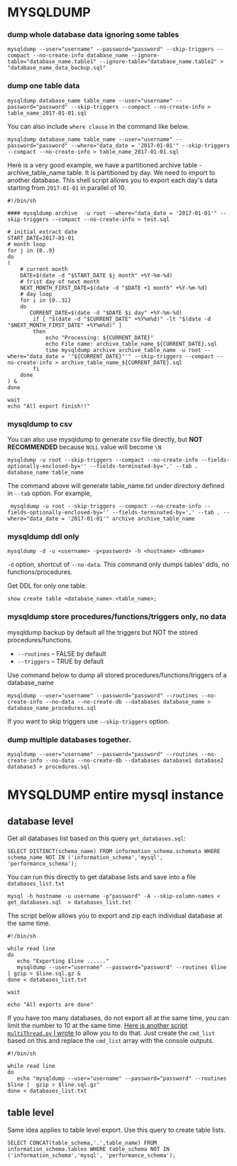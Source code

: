 # MYSQLDUMP

### dump whole database data ignoring some tables 
```
mysqldump --user="username" --password="password" --skip-triggers --compact --no-create-info database_name --ignore-table="database_name.table1" --ignore-table="database_name.table2" > "database_name_data_backup.sql"
```

### dump one table data
```
mysqldump database_name table_name --user="username" --password="password" --skip-triggers --compact --no-create-info > table_name_2017-01-01.sql
```

You can also include `where clause` in the command like below. 

```
mysqldump database_name table_name --user="username" --password="password" --where="data_date = '2017-01-01'" --skip-triggers --compact --no-create-info > table_name_2017-01-01.sql
```

Here is a very good example, we have a partitioned archive table - archive_table_name table. It is partitioned by day. We need to import to another database. This shell script allows you to export each day's data starting from `2017-01-01` in parallel of 10. 

```
#!/bin/sh

#### mysqldump archive  -u root --where="data_date = '2017-01-01'" --skip-triggers --compact --no-create-info > test.sql

# initial extract date
START_DATE=2017-01-01
# month loop
for j in {0..9}
do
(
    # current month
    DATE=$(date -d "$START_DATE $j month" +%Y-%m-%d)
    # frist day of next month
    NEXT_MONTH_FIRST_DATE=$(date -d "$DATE +1 month" +%Y-%m-%d)
    # day loop
    for i in {0..31}
    do
       CURRENT_DATE=$(date -d "$DATE $i day" +%Y-%m-%d)
        if [ "$(date -d "$CURRENT_DATE" +%Y%m%d)" -lt "$(date -d "$NEXT_MONTH_FIRST_DATE" +%Y%m%d)" ]
        then
            echo "Processing: ${CURRENT_DATE}"
            echo File name: archive_table_name_${CURRENT_DATE}.sql
            time mysqldump archive archive_table_name -u root --where="data_date = '"${CURRENT_DATE}"'" --skip-triggers --compact --no-create-info > archive_table_name_${CURRENT_DATE}.sql
        fi
    done
) &
done

wait
echo "All export finish!!"
```

### mysqldump to csv

You can also use mysqldump to generate csv file directly, but  **NOT RECOMMENDED** because `NULL` value will become `\N`

```
mysqldump -u root --skip-triggers --compact --no-create-info --fields-optionally-enclosed-by='' --fields-terminated-by=',' --tab . database_name table_name
```

The command above will generate table_name.txt under directory defined in `--tab` option.  For example, 

```
 mysqldump -u root --skip-triggers --compact --no-create-info --fields-optionally-enclosed-by='' --fields-terminated-by=',' --tab . --where="data_date = '2017-01-01'" archive archive_table_name
```


### mysqldump ddl only
```
mysqldump -d -u <username> -p<password> -h <hostname> <dbname>
```

`-d` option, shortcut of `--no-data`. This command only dumps tables' ddls, no functions/procedures. 


Get DDL for only one table.
```
show create table <database_name>.<table_name>;
```

### mysqldump store procedures/functions/triggers only, no data
mysqldump backup by default all the triggers but NOT the stored procedures/functions. 
+ `--routines` – FALSE by default
+ `--triggers` – TRUE by default

Use command below to dump all stored procedures/functions/triggers of a  database_name

```
mysqldump --user="username" --password="password" --routines --no-create-info --no-data --no-create-db --databases database_name > database_name_procedures.sql
```

If you want to skip triggers use `--skip-triggers` option. 

### dump multiple databases together. 

```
mysqldump --user="username" --password="password" --routines --no-create-info --no-data --no-create-db --databases database1 database2 database3 > procedures.sql
```

# MYSQLDUMP entire mysql instance

## database level

Get all databases list based on this query `get_databases.sql`: 
```
SELECT DISTINCT(schema_name) FROM information_schema.schemata WHERE schema_name NOT IN ('information_schema','mysql', 'performance_schema');
```

You can run this directly to get database lists and save into a file `databases_list.txt `
```
mysql -h hostname -u username -p"password" -A --skip-column-names < get_databases.sql  > databases_list.txt 
```

The script below allows you to export and zip each individual database at the same time.
```
#!/bin/sh

while read line
do 
   echo "Exporting $line ......"
   mysqldump --user="username" --password="password" --routines $line | gzip > $line.sql.gz &
done < databases_list.txt 

wait 

echo "All exports are done"
```

If you have too many databases, do not export all at the same time, you can limit the number to 10 at the same time.  [Here is another script `multiThread.py` I wrote ](https://github.com/bennzhang/python-multithread-multiprocess/) to allow you to do that. Just create the `cmd_list` based on this and replace the `cmd_list` array with the console outputs.
```
#!/bin/sh

while read line
do 
   echo "mysqldump --user="username" --password="password" --routines $line |  gzip > $line.sql.gz"
done < databases_list.txt 
```

## table level 
Same idea applies to table level export. Use this query to create table lists. 

```
SELECT CONCAT(table_schema,'.',table_name) FROM information_schema.tables WHERE table_schema NOT IN ('information_schema','mysql', 'performance_schema');
```

